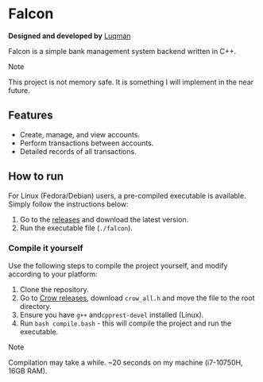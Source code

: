 # Falcon

**Designed and developed by** [Luqman](https://theluqmn.github.io/)

Falcon is a simple bank management system backend written in C++.

>[!NOTE]
> This project is not memory safe. It is something I will implement in the near future.

## Features

- Create, manage, and view accounts.
- Perform transactions between accounts.
- Detailed records of all transactions.

## How to run

For Linux (Fedora/Debian) users, a pre-compiled executable is available. Simply follow the instructions below:

1. Go to the [releases](https://github.com/theluqmn/falcon/releases) and download the latest version.
2. Run the executable file (`./falcon`).

### Compile it yourself

Use the following steps to compile the project yourself, and modify according to your platform:

1. Clone the repository.
2. Go to [Crow releases](https://github.com/CrowCpp/Crow/releases/latest), download `crow_all.h` and move the file to the root directory.
3. Ensure you have `g++` and`cpprest-devel` installed (Linux).
4. Run `bash compile.bash` - this will compile the project and run the executable.

>[!NOTE]
> Compilation may take a while. ~20 seconds on my machine (i7-10750H, 16GB RAM).
